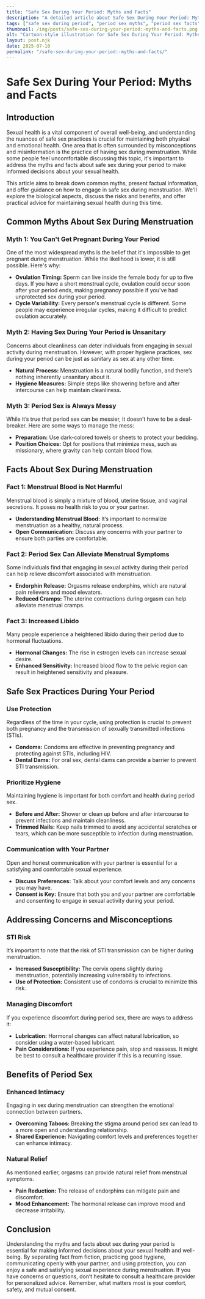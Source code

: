 ```yaml
---
title: "Safe Sex During Your Period: Myths and Facts"
description: "A detailed article about Safe Sex During Your Period: Myths and Facts."
tags: ["safe sex during period", "period sex myths", "period sex facts", "menstrual cycle and safe sex", "sex during menstruation"]
thumbnail: /img/posts/safe-sex-during-your-period:-myths-and-facts.png
alt: "Cartoon-style illustration for Safe Sex During Your Period: Myths and Facts"
layout: post.njk
date: 2025-07-10
permalink: "/safe-sex-during-your-period:-myths-and-facts/"
---
```


# Safe Sex During Your Period: Myths and Facts

## Introduction

Sexual health is a vital component of overall well-being, and understanding the nuances of safe sex practices is crucial for maintaining both physical and emotional health. One area that is often surrounded by misconceptions and misinformation is the practice of having sex during menstruation. While some people feel uncomfortable discussing this topic, it's important to address the myths and facts about safe sex during your period to make informed decisions about your sexual health.

This article aims to break down common myths, present factual information, and offer guidance on how to engage in safe sex during menstruation. We'll explore the biological aspects, discuss the risks and benefits, and offer practical advice for maintaining sexual health during this time.

## Common Myths About Sex During Menstruation

### Myth 1: You Can't Get Pregnant During Your Period

One of the most widespread myths is the belief that it's impossible to get pregnant during menstruation. While the likelihood is lower, it is still possible. Here's why:

- **Ovulation Timing:** Sperm can live inside the female body for up to five days. If you have a short menstrual cycle, ovulation could occur soon after your period ends, making pregnancy possible if you've had unprotected sex during your period.
- **Cycle Variability:** Every person's menstrual cycle is different. Some people may experience irregular cycles, making it difficult to predict ovulation accurately.

### Myth 2: Having Sex During Your Period is Unsanitary

Concerns about cleanliness can deter individuals from engaging in sexual activity during menstruation. However, with proper hygiene practices, sex during your period can be just as sanitary as sex at any other time.

- **Natural Process:** Menstruation is a natural bodily function, and there’s nothing inherently unsanitary about it.
- **Hygiene Measures:** Simple steps like showering before and after intercourse can help maintain cleanliness.

### Myth 3: Period Sex is Always Messy

While it’s true that period sex can be messier, it doesn’t have to be a deal-breaker. Here are some ways to manage the mess:

- **Preparation:** Use dark-colored towels or sheets to protect your bedding.
- **Position Choices:** Opt for positions that minimize mess, such as missionary, where gravity can help contain blood flow.

## Facts About Sex During Menstruation

### Fact 1: Menstrual Blood is Not Harmful

Menstrual blood is simply a mixture of blood, uterine tissue, and vaginal secretions. It poses no health risk to you or your partner.

- **Understanding Menstrual Blood:** It’s important to normalize menstruation as a healthy, natural process.
- **Open Communication:** Discuss any concerns with your partner to ensure both parties are comfortable.

### Fact 2: Period Sex Can Alleviate Menstrual Symptoms

Some individuals find that engaging in sexual activity during their period can help relieve discomfort associated with menstruation.

- **Endorphin Release:** Orgasms release endorphins, which are natural pain relievers and mood elevators.
- **Reduced Cramps:** The uterine contractions during orgasm can help alleviate menstrual cramps.

### Fact 3: Increased Libido

Many people experience a heightened libido during their period due to hormonal fluctuations.

- **Hormonal Changes:** The rise in estrogen levels can increase sexual desire.
- **Enhanced Sensitivity:** Increased blood flow to the pelvic region can result in heightened sensitivity and pleasure.

## Safe Sex Practices During Your Period

### Use Protection

Regardless of the time in your cycle, using protection is crucial to prevent both pregnancy and the transmission of sexually transmitted infections (STIs).

- **Condoms:** Condoms are effective in preventing pregnancy and protecting against STIs, including HIV.
- **Dental Dams:** For oral sex, dental dams can provide a barrier to prevent STI transmission.

### Prioritize Hygiene

Maintaining hygiene is important for both comfort and health during period sex.

- **Before and After:** Shower or clean up before and after intercourse to prevent infections and maintain cleanliness.
- **Trimmed Nails:** Keep nails trimmed to avoid any accidental scratches or tears, which can be more susceptible to infection during menstruation.

### Communication with Your Partner

Open and honest communication with your partner is essential for a satisfying and comfortable sexual experience.

- **Discuss Preferences:** Talk about your comfort levels and any concerns you may have.
- **Consent is Key:** Ensure that both you and your partner are comfortable and consenting to engage in sexual activity during your period.

## Addressing Concerns and Misconceptions

### STI Risk

It’s important to note that the risk of STI transmission can be higher during menstruation.

- **Increased Susceptibility:** The cervix opens slightly during menstruation, potentially increasing vulnerability to infections.
- **Use of Protection:** Consistent use of condoms is crucial to minimize this risk.

### Managing Discomfort

If you experience discomfort during period sex, there are ways to address it:

- **Lubrication:** Hormonal changes can affect natural lubrication, so consider using a water-based lubricant.
- **Pain Considerations:** If you experience pain, stop and reassess. It might be best to consult a healthcare provider if this is a recurring issue.

## Benefits of Period Sex

### Enhanced Intimacy

Engaging in sex during menstruation can strengthen the emotional connection between partners.

- **Overcoming Taboos:** Breaking the stigma around period sex can lead to a more open and understanding relationship.
- **Shared Experience:** Navigating comfort levels and preferences together can enhance intimacy.

### Natural Relief

As mentioned earlier, orgasms can provide natural relief from menstrual symptoms.

- **Pain Reduction:** The release of endorphins can mitigate pain and discomfort.
- **Mood Enhancement:** The hormonal release can improve mood and decrease irritability.

## Conclusion

Understanding the myths and facts about sex during your period is essential for making informed decisions about your sexual health and well-being. By separating fact from fiction, practicing good hygiene, communicating openly with your partner, and using protection, you can enjoy a safe and satisfying sexual experience during menstruation. If you have concerns or questions, don’t hesitate to consult a healthcare provider for personalized advice. Remember, what matters most is your comfort, safety, and mutual consent.